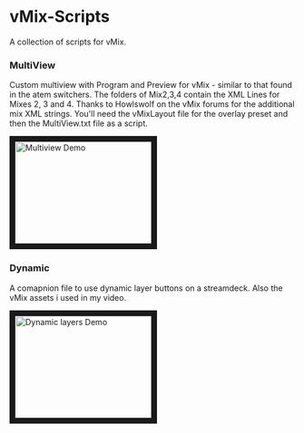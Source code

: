 # vMix-Scripts

A collection of scripts for vMix. 

### MultiView  

Custom multiview with Program and Preview for vMix - similar to that found in the atem switchers. 
The folders of Mix2,3,4 contain the XML Lines for Mixes 2, 3 and 4. Thanks to Howlswolf on the vMix forums for the additional mix XML strings. 
You'll need the vMixLayout file for the overlay preset and then the MultiView.txt file as a script. 

<a href="http://www.youtube.com/watch?feature=player_embedded&v=nQqyBCKVPos
" target="_blank"><img src="http://img.youtube.com/vi/nQqyBCKVPos/0.jpg" 
alt="Multiview Demo" width="240" height="180" border="10" /></a>

### Dynamic 

A comapnion file to use dynamic layer buttons on a streamdeck. Also the vMix assets i used in my video. 

<a href="http://www.youtube.com/watch?feature=player_embedded&v=QvVGPSmseNE
" target="_blank"><img src="http://img.youtube.com/vi/QvVGPSmseNE/0.jpg" 
alt="Dynamic layers Demo" width="240" height="180" border="10" /></a>

